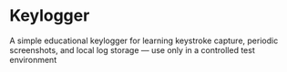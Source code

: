 # Keylogger
A simple educational keylogger for learning keystroke capture, periodic screenshots, and local log storage — use only in a controlled test environment
